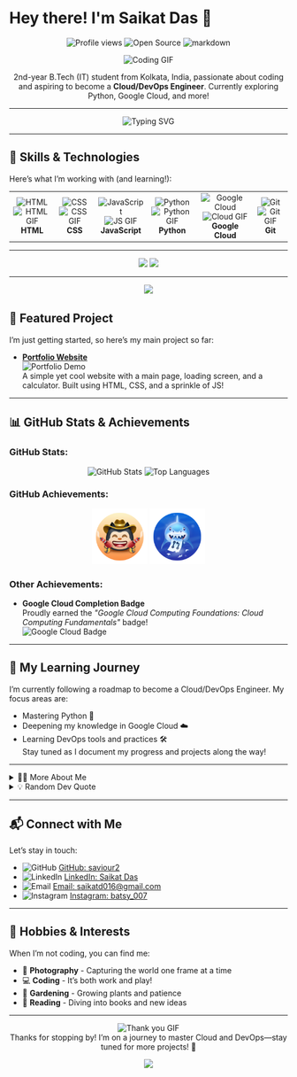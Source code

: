 # Hey there! I'm Saikat Das 👋

<p align="center">
  <img src="https://komarev.com/ghpvc/?username=saviour2&label=Profile%20views&color=F7971E&style=flat" alt="Profile views"/>
  <img src="https://img.shields.io/badge/Open%20Source-%F0%9F%94%A5-important?style=flat&color=informational" alt="Open Source"/>
  <img src="https://img.shields.io/badge/Made%20with-Markdown-1f425f.svg" alt="markdown"/>
</p>

<p align="center">
  <img src="https://media.giphy.com/media/qgQUggAC3Pfv687qPC/giphy.gif" alt="Coding GIF" width="300"/>
</p>

<p align="center">
  2nd-year B.Tech (IT) student from Kolkata, India, passionate about coding and aspiring to become a <strong>Cloud/DevOps Engineer</strong>. Currently exploring Python, Google Cloud, and more!
</p>

---

<p align="center">
  <img src="https://readme-typing-svg.herokuapp.com?color=F7971E&center=true&vCenter=true&lines=Welcome+to+my+GitHub!++++++;Happy+coding!++++++;Follow+my+learning+journey!++++++;Let's+connect+%F0%9F%91%8B++++++" alt="Typing SVG" />
</p>

---

## 🚀 Skills & Technologies

Here’s what I’m working with (and learning!):

<table>
  <tr>
    <td align="center">
      <img src="https://img.shields.io/badge/HTML-E34F26?style=flat&logo=html5&logoColor=white" alt="HTML" height="25"><br/>
      <img src="https://media.giphy.com/media/XAxylRMCdpbEWUAvr8/giphy.gif" alt="HTML GIF" width="75"/>
      <br><b>HTML</b>
    </td>
    <td align="center">
      <img src="https://img.shields.io/badge/CSS-1572B6?style=flat&logo=css3&logoColor=white" alt="CSS" height="25"><br/>
      <img src="https://media.giphy.com/media/fsEaZldNC8A1PJ3mwp/giphy.gif" alt="CSS GIF" width="75"/>
      <br><b>CSS</b>
    </td>
    <td align="center">
      <img src="https://img.shields.io/badge/JavaScript-F7DF1E?style=flat&logo=javascript&logoColor=black" alt="JavaScript" height="25"><br/>
      <img src="https://media.giphy.com/media/ln7z2eWriiQAllfVcn/giphy.gif" alt="JS GIF" width="75"/>
      <br><b>JavaScript</b>
    </td>
    <td align="center">
      <img src="https://img.shields.io/badge/Python-3776AB?style=flat&logo=python&logoColor=white" alt="Python" height="25"><br/>
      <img src="https://media.giphy.com/media/LMt9638dO8dftAjtco/giphy.gif" alt="Python GIF" width="75"/>
      <br><b>Python</b>
    </td>
    <td align="center">
      <img src="https://img.shields.io/badge/Google%20Cloud-4285F4?style=flat&logo=google-cloud&logoColor=white" alt="Google Cloud" height="25"><br/>
      <img src="https://media.giphy.com/media/v1.Y2lkPTc5MGI3NjExbmJjc2R2aDFlbGdiNHBjZzY2MG43ZWl6c3Y1d2t5Z3h6dXl4emx6cCZlcD12MV9naWZzX3NlYXJjaCZjdD1n/CjmvTCZf2U3p09Cn0h/giphy.gif" alt="Cloud GIF" width="75"/>
      <br><b>Google Cloud</b>
    </td>
    <td align="center">
      <img src="https://img.shields.io/badge/Git-F05032?style=flat&logo=git&logoColor=white" alt="Git" height="25"><br/>
      <img src="https://media4.giphy.com/media/v1.Y2lkPTc5MGI3NjExMDVvOGNqajdpZjAxeTFmNXY5ZGZjNnA3YjlneDZqbWs5YWg5N21zeiZlcD12MV9pbnRlcm5hbF9naWZfYnlfaWQmY3Q9Zw/kH6CqYiquZawmU1HI6/giphy.gif" alt="Git GIF" width="75" height="35"/>
      <br><b>Git</b>
    </td>
  </tr>
</table>

---

<p align="center">
  <img src="https://img.shields.io/badge/Currently_Learning-DevOps-blue?style=for-the-badge&logo=googlecloud"/>
  <img src="https://img.shields.io/badge/Focus-Python-yellow?style=for-the-badge&logo=python"/>
</p>

---

<p align="center">
  <img src="https://capsule-render.vercel.app/api?type=waving&color=F7971E&height=80&section=header&animation=twinkling"/>
</p>

## 🌟 Featured Project

I’m just getting started, so here’s my main project so far:

- **[Portfolio Website](https://github.com/saviour2/Portfolio)**  
  <img src="https://github.com/saviour2/Portfolio/blob/main/Portfolio%20Demo%20new.gif?raw=true" alt="Portfolio Demo" width="300"/>  
  A simple yet cool website with a main page, loading screen, and a calculator. Built using HTML, CSS, and a sprinkle of JS!

---

## 📊 GitHub Stats & Achievements

### GitHub Stats:
<p align="center">
  <img src="https://github-readme-stats.vercel.app/api?username=saviour2&show_icons=true&theme=radical" alt="GitHub Stats"/>
  <img src="https://github-readme-stats.vercel.app/api/top-langs/?username=saviour2&layout=compact&theme=radical" alt="Top Languages"/>
</p>

<!--### Contribution Graph:
<p align="center">
  <img src="https://github-readme-activity-graph.cyclic.app/graph?username=saviour2&theme=radical"/>
</p> -->

### GitHub Achievements:
<p align="center">
  <img src="https://github.com/saviour2/Git-and-GitHub/blob/main/quickdraw-default--light-8f798b35341a.png?raw=true" alt="Quickdraw Achievement" width="100"/>
  <img src="https://github.com/saviour2/Git-and-GitHub/blob/main/pull-shark-default-498c279a747d.png?raw=true" alt="Pull Shark Achievement" width="100"/>
</p>

### Other Achievements:
- **Google Cloud Completion Badge**  
  Proudly earned the *"Google Cloud Computing Foundations: Cloud Computing Fundamentals"* badge!  
  <img src="https://github.com/saviour2/Portfolio/blob/main/Google%20Cloud%20Computing%20Foundations-%20Cloud%20Computing%20Fundamentals.png?raw=true" alt="Google Cloud Badge" width="200"/>

---

## 🌱 My Learning Journey

I’m currently following a roadmap to become a Cloud/DevOps Engineer. My focus areas are:
- Mastering Python 🐍
- Deepening my knowledge in Google Cloud ☁️
- Learning DevOps tools and practices 🛠️  
Stay tuned as I document my progress and projects along the way!

---

<details>
  <summary>🙋‍♂️ More About Me</summary>

- 🏠 From Kolkata, India  
- 🎓 2nd-year B.Tech IT student  
- 🌐 Love exploring Cloud, DevOps, and automation  
- ✨ Always curious and learning new tech  
</details>

<details>
  <summary>💡 Random Dev Quote</summary>

  > "First, solve the problem. Then, write the code."  
  > <sub>– John Johnson</sub>
</details>

---

## 📬 Connect with Me

Let’s stay in touch:

- <img src="https://img.shields.io/badge/GitHub-181717?style=flat&logo=github&logoColor=white" alt="GitHub" height="25"> [GitHub: saviour2](https://github.com/saviour2)
- <img src="https://img.shields.io/badge/LinkedIn-0A66C2?style=flat&logo=linkedin&logoColor=white" alt="LinkedIn" height="25"> [LinkedIn: Saikat Das](https://www.linkedin.com/in/saikat-das-92a5a2330)
- <img src="https://img.shields.io/badge/Email-D14836?style=flat&logo=gmail&logoColor=white" alt="Email" height="25"> [Email: saikatd016@gmail.com](mailto:saikatd016@gmail.com)
- <img src="https://img.shields.io/badge/Instagram-E4405F?style=flat&logo=instagram&logoColor=white" alt="Instagram" height="25"> [Instagram: batsy_007](https://www.instagram.com/batsy_007/)

---

## 🌿 Hobbies & Interests

When I’m not coding, you can find me:

- 📸 **Photography** - Capturing the world one frame at a time  
- 💻 **Coding** - It’s both work and play!  
- 🌱 **Gardening** - Growing plants and patience  
- 📖 **Reading** - Diving into books and new ideas  

---

<p align="center">
  <img src="https://media4.giphy.com/media/v1.Y2lkPTc5MGI3NjExMWY1eTlkZW81Y2hwaGpzZ3h2YnN5aHExNml0cmc4bjg3OWM4Nmk4ZCZlcD12MV9pbnRlcm5hbF9naWZfYnlfaWQmY3Q9Zw/QAsBwSjx9zVKoGp9nr/giphy.gif" alt="Thank you GIF" width="240"/><br/>
  Thanks for stopping by! I’m on a journey to master Cloud and DevOps—stay tuned for more projects! 🚀
</p>

<p align="center">
  <img src="https://capsule-render.vercel.app/api?type=waving&color=F7971E&height=80&section=footer&animation=twinkling"/>
</p>
